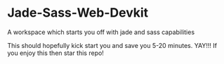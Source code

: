 # Jade-Sass-Web-Devkit
A workspace which starts you off with jade and sass capabilities

This should hopefully kick start you and save you 5-20 minutes. YAY!!! If you enjoy this then star this repo!
